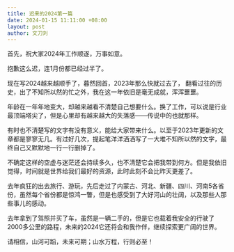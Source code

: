 ```yaml
---
title: 迟来的2024第一篇
date: 2024-01-15 11:11:00 +08:00
layout: post
author: 文刀刘
---
```



首先，祝大家2024年工作顺遂，万事如意。

抱歉这么迟，连1月份都已经过半了。

现在写2024越来越顺手了，暮然回首，2023年那么快就过去了， 翻看过往的历史，出了不知所以然的忙之外，我在这一年依旧是毫无成就，浑浑噩噩。

年龄在一年年地变大，却越来越看不清楚自己想要什么。换了工作，可以说是行业最顶端塔尖了，但是心里却有越来越大的失落感——传说中的也就那样。

有时也不清楚写的文字有没有意义，能给大家带来什么。以至于2023年更新的文章都是寥寥无几。有过好几次，提起笔洋洋洒洒写了一大堆不知所以然的文字，最终自己又默默地一行一行删掉了。

不确定这样的空虚与迷茫还会持续多久，也不清楚它会把我带到何方。但是我依旧觉得，时间就是世界给我们最好的资源，此时此刻不会比昨天更差了。

去年疯狂的出去旅行、游玩，先后走过了内蒙古、河北、新疆、四川、河南5各省份，虽然每个省份都是惊鸿一瞥，但是也感受到了大好河山的壮阔，以及那些人那些事儿的感动。

去年拿到了驾照并买了车，虽然是一辆二手的，但是它也载着我安全的行驶了2000多公里的路程，未来的2024它还将会和我作伴，继续探索更广阔的世界。

请相信，山河可蹈，未来可期；山水万程，行则必至！